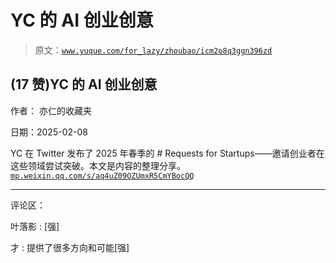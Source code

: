 # YC 的 AI 创业创意

> 原文：[`www.yuque.com/for_lazy/zhoubao/icm2o8q3ggn396zd`](https://www.yuque.com/for_lazy/zhoubao/icm2o8q3ggn396zd)

## (17 赞)YC 的 AI 创业创意

作者： 亦仁的收藏夹

日期：2025-02-08

YC 在 Twitter 发布了 2025 年春季的 # Requests for Startups——邀请创业者在这些领域尝试突破。本文是内容的整理分享。 [`mp.weixin.qq.com/s/aq4uZ09OZUmxR5CmYBocQQ`](https://mp.weixin.qq.com/s/aq4uZ09OZUmxR5CmYBocQQ)

* * *

评论区：

叶落影 : [强]

才 : 提供了很多方向和可能[强]